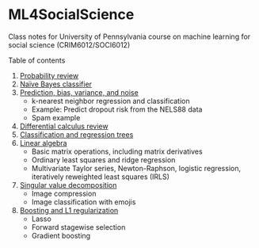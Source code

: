 # ML4SocialScience
Class notes for University of Pennsylvania course on machine learning for social science (CRIM6012/SOCI6012)

Table of contents
1. [Probability review](https://raw.githack.com/gregridgeway/ML4SocialScience/main/L1-probability-review.html)
2. [Naïve Bayes classifier](https://rawcdn.githack.com/gregridgeway/ML4SocialScience/main/L2-naive-Bayes.html)
3. [Prediction, bias, variance, and noise](https://raw.githack.com/gregridgeway/ML4SocialScience/main/L3-prediction-bias-variance.html)
    -   k-nearest neighbor regression and classification
    -   Example: Predict dropout risk from the NELS88 data
    -   Spam example
4. [Differential calculus review](https://raw.githack.com/gregridgeway/ML4SocialScience/main/L4-calculus-review.html)
5. [Classification and regression trees](https://raw.githack.com/gregridgeway/ML4SocialScience/main/L5-trees.html)
6. [Linear algebra](https://raw.githack.com/gregridgeway/ML4SocialScience/main/L6-linear-algebra.html)
    -   Basic matrix operations, including matrix derivatives
    -   Ordinary least squares and ridge regression
    -   Multivariate Taylor series, Newton-Raphson, logistic regression, iteratively reweighted least squares (IRLS)
7. [Singular value decomposition](https://raw.githack.com/gregridgeway/ML4SocialScience/main/L7-svd.html)
    -   Image compression
    -   Image classification with emojis
8. [Boosting and L1 regularization](https://raw.githack.com/gregridgeway/ML4SocialScience/main/L8-boosting.html)
    - Lasso
    - Forward stagewise selection
    - Gradient boosting
